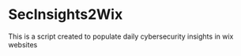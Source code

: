 # SecInsights2Wix
This is a script created to populate daily cybersecurity insights in wix websites

